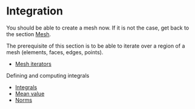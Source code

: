Integration
===========

You should be able to create a mesh now. If it is not the case, get back to the section [Mesh](mesh.md).

The prerequisite of this section is to be able to iterate over a region of a mesh (elements, faces, edges, points).
* [Mesh iterators](../Mesh/iterators.md)

Defining and computing integrals
* [Integrals](Integrals/integrate.md)
* [Mean value](Integrals/mean.md)
* [Norms](Integrals/norms.md)
